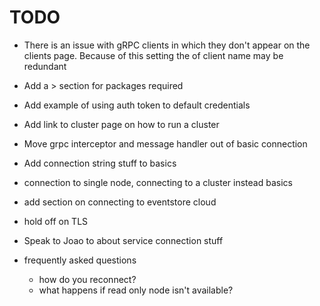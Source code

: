 # TODO

- There is an issue with gRPC clients in which they don't appear on the clients page. Because of this setting the of client name may be redundant
- Add a > section for packages required
- Add example of using auth token to default credentials 


- Add link to cluster page on how to run a cluster
- Move grpc interceptor and message handler out of basic connection
- Add connection string stuff to basics
- connection to single node, connecting to a cluster instead basics
- add section on connecting to eventstore cloud
- hold off on TLS
- Speak to Joao to about service connection stuff
- frequently asked questions
    - how do you reconnect?
    - what happens if read only node isn't available?
